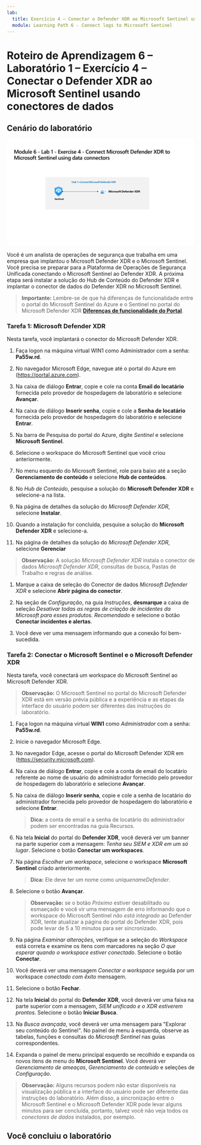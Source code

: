 ```yaml
---
lab:
  title: Exercício 4 – Conectar o Defender XDR ao Microsoft Sentinel usando conectores de dados
  module: Learning Path 6 - Connect logs to Microsoft Sentinel
---
```


# Roteiro de Aprendizagem 6 – Laboratório 1 – Exercício 4 – Conectar o Defender XDR ao Microsoft Sentinel usando conectores de dados

## Cenário do laboratório

![Visão geral do laboratório.](../Media/SC-200-Lab_Diagrams_Mod6_L1_Ex4.png)

Você é um analista de operações de segurança que trabalha em uma empresa que implantou o Microsoft Defender XDR e o Microsoft Sentinel. Você precisa se preparar para a Plataforma de Operações de Segurança Unificada conectando o Microsoft Sentinel ao Defender XDR. A próxima etapa será instalar a solução do Hub de Conteúdo do Defender XDR e implantar o conector de dados do Defender XDR no Microsoft Sentinel.

>**Importante:** Lembre-se de que há diferenças de funcionalidade entre o portal do Microsoft Sentinel do Azure e o Sentinel no portal do Microsoft Defender XDR **[Diferenças de funcionalidade do Portal](https://learn.microsoft.com/azure/sentinel/microsoft-sentinel-defender-portal#capability-differences-between-portals)**.

### Tarefa 1: Microsoft Defender XDR

Nesta tarefa, você implantará o conector do Microsoft Defender XDR.

1. Faça logon na máquina virtual WIN1 como Administrador com a senha: **Pa55w.rd**.  

1. No navegador Microsoft Edge, navegue até o portal do Azure em (<https://portal.azure.com>).

1. Na caixa de diálogo **Entrar**, copie e cole na conta **Email do locatário** fornecida pelo provedor de hospedagem de laboratório e selecione **Avançar**.

1. Na caixa de diálogo **Inserir senha**, copie e cole a **Senha de locatário** fornecida pelo provedor de hospedagem do laboratório e selecione **Entrar**.

1. Na barra de Pesquisa do portal do Azure, digite *Sentinel* e selecione **Microsoft Sentinel**.

1. Selecione o workspace do Microsoft Sentinel que você criou anteriormente.

1. No menu esquerdo do Microsoft Sentinel, role para baixo até a seção **Gerenciamento de conteúdo** e selecione **Hub de conteúdos**.

1. No *Hub de Conteúdo*, pesquise a solução do **Microsoft Defender XDR** e selecione-a na lista.

1. Na página de detalhes da solução do *Microsoft Defender XDR*, selecione **Instalar**.

1. Quando a instalação for concluída, pesquise a solução do **Microsoft Defender XDR** e selecione-a.

1. Na página de detalhes da solução do *Microsoft Defender XDR*, selecione **Gerenciar**

>**Observação:** A solução *Microsoft Defender XDR* instala o conector de dados *Microsoft Defender XDR*, consultas de busca, Pastas de Trabalho e regras de análise.

1. Marque a caixa de seleção do Conector de dados *Microsoft Defender XDR* e selecione **Abrir página do conector**.

1. Na seção de *Configuração*, na guia *Instruções*, **desmarque** a caixa de seleção *Desativar todas as regras de criação de incidentes da Microsoft para esses produtos. Recomendado* e selecione o botão **Conectar incidentes e alertas**.

1. Você deve ver uma mensagem informando que a conexão foi bem-sucedida.

### Tarefa 2: Conectar o Microsoft Sentinel e o Microsoft Defender XDR

Nesta tarefa, você conectará um workspace do Microsoft Sentinel ao Microsoft Defender XDR.

>**Observação:** O Microsoft Sentinel no portal do Microsoft Defender XDR está em versão prévia pública e a experiência e as etapas da interface do usuário podem ser diferentes das instruções do laboratório.

1. Faça logon na máquina virtual **WIN1** como *Administrador* com a senha: **Pa55w.rd**.  

1. Inicie o navegador Microsoft Edge.

1. No navegador Edge, acesse o portal do Microsoft Defender XDR em (https://security.microsoft.com).

1. Na caixa de diálogo **Entrar**, copie e cole a conta de email do locatário referente ao nome de usuário do administrador fornecido pelo provedor de hospedagem do laboratório e selecione **Avançar**.

1. Na caixa de diálogo **Inserir senha**, copie e cole a senha de locatário do administrador fornecida pelo provedor de hospedagem do laboratório e selecione **Entrar**.

    >**Dica:** a conta de email e a senha de locatário do administrador podem ser encontradas na guia Recursos.

1. Na tela **Inicial** do portal do **Defender XDR**, você deverá ver um banner na parte superior com a mensagem: *Tenha seu SIEM e XDR em um só lugar*. Selecione o botão **Conectar um workspaces**.

1. Na página *Escolher um workspace*, selecione o workspace **Microsoft Sentinel** criado anteriormente.

    >**Dica:** Ele deve ter um nome como *uniquenameDefender*.

1. Selecione o botão **Avançar**.

    >**Observação:** se o botão *Próximo* estiver desabilitado ou esmaeçado e você vir uma mensagem de erro informando que o workspace do Microsoft Sentinel *não está integrado* ao Defender XDR, tente atualizar a página do portal do Defender XDR, pois pode levar de 5 a 10 minutos para ser sincronizado.

1. Na página *Examinar alterações*, verifique se a seleção do *Workspace* está correta e examine os itens com marcadores na seção *O que esperar quando o workspace estiver conectado*. Selecione o botão **Conectar**.

1. Você deverá ver uma mensagem *Conectar o workspace* seguida por um workspace *conectado com êxito* mensagem.

1. Selecione o botão **Fechar**. 

1. Na tela **Inicial** do portal do **Defender XDR**, você deverá ver uma faixa na parte superior com a mensagem, *SIEM unificado e o XDR estiverem prontos*. Selecione o botão **Iniciar Busca**.

1. Na *Busca avançada*, você deverá ver uma mensagem para "Explorar seu conteúdo do Sentinel". No painel de menu à esquerda, observe as tabelas, funções e consultas do *Microsoft Sentinel* nas guias correspondentes.

1. Expanda o painel de menu principal esquerdo se recolhido e expanda os novos itens de menu do **Microsoft Sentinel**. Você deverá ver *Gerenciamento de ameaças*, *Gerenciamento de conteúdo* e seleções de *Configuração*.

 >**Observação:** Alguns recursos podem não estar disponíveis na visualização pública e a interface do usuário pode ser diferente das instruções do laboratório. Além disso, a sincronização entre o Microsoft Sentinel e o Microsoft Defender XDR pode levar alguns minutos para ser concluída, portanto, talvez você não veja todos os *conectores de dados* instalados, por exemplo.

## Você concluiu o laboratório
